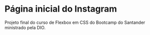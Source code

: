 # Página inicial do Instagram
Projeto final do curso de Flexbox em CSS do Bootcamp do Santander ministrado pela DIO.
